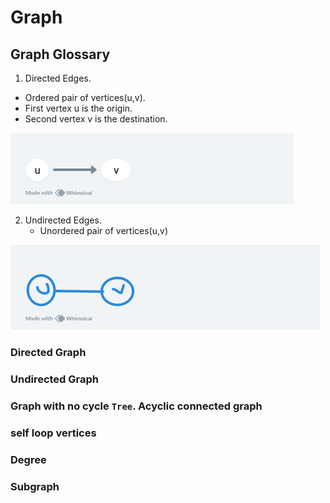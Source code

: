 # Graph
## Graph Glossary
1. Directed Edges.
- Ordered pair of vertices(u,v).
- First vertex u is the origin.
- Second vertex v is the destination.

![Ex: One way Road](https://github.com/ca-franco/algo/blob/main/assets/images/directededge.png)

2. Undirected Edges.
    - Unordered pair of vertices(u,v)
   
![Ex: Rail Road](https://github.com/ca-franco/algo/blob/main/assets/images/undirectededge.png)

### Directed Graph
### Undirected Graph
### Graph with no cycle `Tree`. Acyclic connected graph
### self loop vertices
### Degree
### Subgraph
